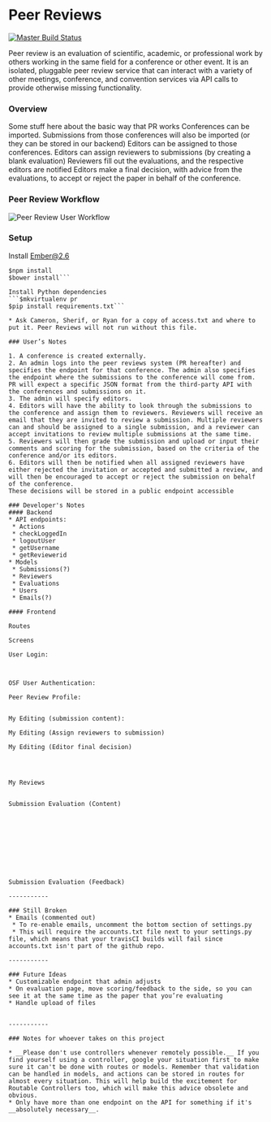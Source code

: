 Peer Reviews
============

[![Master Build Status](https://travis-ci.org/cameronblandford/osf_peerreview_front.svg?branch=master)](https://travis-ci.org/cameronblandford/osf_peerreview_front)

Peer review is an evaluation of scientific, academic, or professional work by others working in the same field for a conference or other event. It is an isolated, pluggable peer review service that can interact with a variety of other meetings, conference, and convention services via API calls to provide otherwise missing functionality.

### Overview
Some stuff here about the basic way that PR works
Conferences can be imported.
Submissions from those conferences will also be imported (or they can be stored in our backend)
Editors can be assigned to those conferences.
Editors can assign reviewers to submissions (by creating a blank evaluation)
Reviewers fill out the evaluations, and the respective editors are notified
Editors make a final decision, with advice from the evaluations, to accept or reject the paper in behalf of the conference.

### Peer Review Workflow

![Peer Review User Workflow](https://raw.githubusercontent.com/cameronblandford/peer_reviews/master/misc/Peer%20Reviews%20Documentation.png)

### Setup
Install Ember@2.6
```$npm install -g ember-cli@2.6
$npm install
$bower install```

Install Python dependencies
```$mkvirtualenv pr
$pip install requirements.txt```

* Ask Cameron, Sherif, or Ryan for a copy of access.txt and where to put it. Peer Reviews will not run without this file.

### User’s Notes

1. A conference is created externally.
2. An admin logs into the peer reviews system (PR hereafter) and specifies the endpoint for that conference. The admin also specifies the endpoint where the submissions to the conference will come from. PR will expect a specific JSON format from the third-party API with the conferences and submissions on it.
3. The admin will specify editors.
4. Editors will have the ability to look through the submissions to the conference and assign them to reviewers. Reviewers will receive an email that they are invited to review a submission. Multiple reviewers can and should be assigned to a single submission, and a reviewer can accept invitations to review multiple submissions at the same time.
5. Reviewers will then grade the submission and upload or input their comments and scoring for the submission, based on the criteria of the conference and/or its editors.
6. Editors will then be notified when all assigned reviewers have either rejected the invitation or accepted and submitted a review, and will then be encouraged to accept or reject the submission on behalf of the conference.
These decisions will be stored in a public endpoint accessible 

### Developer's Notes
#### Backend
* API endpoints:
 * Actions
 * checkLoggedIn
 * logoutUser
 * getUsername
 * getReviewerid
* Models
 * Submissions(?)
 * Reviewers
 * Evaluations
 * Users
 * Emails(?)

#### Frontend

Routes

Screens

User Login: 



OSF User Authentication:

Peer Review Profile:


My Editing (submission content):

My Editing (Assign reviewers to submission)

My Editing (Editor final decision)




My Reviews


Submission Evaluation (Content)










Submission Evaluation (Feedback)

-----------

### Still Broken
* Emails (commented out)
 * To re-enable emails, uncomment the bottom section of settings.py
 * This will require the accounts.txt file next to your settings.py file, which means that your travisCI builds will fail since accounts.txt isn't part of the github repo.

-----------

### Future Ideas
* Customizable endpoint that admin adjusts 
* On evaluation page, move scoring/feedback to the side, so you can see it at the same time as the paper that you’re evaluating
* Handle upload of files


-----------

### Notes for whoever takes on this project

* __Please don't use controllers whenever remotely possible.__ If you find yourself using a controller, google your situation first to make sure it can't be done with routes or models. Remember that validation can be handled in models, and actions can be stored in routes for almost every situation. This will help build the excitement for Routable Controllers too, which will make this advice obsolete and obvious.
* Only have more than one endpoint on the API for something if it's __absolutely necessary__.

